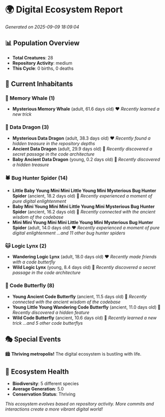 # 🌍 Digital Ecosystem Report
*Generated on 2025-09-09 18:09:04*

## 📊 Population Overview
- **Total Creatures**: 28
- **Repository Activity**: medium
- **This Cycle**: 0 births, 0 deaths

## 👥 Current Inhabitants

### 🐋 Memory Whale (1)
- **Mysterious Memory Whale** (adult, 61.6 days old) ❤️
  *Recently learned a new trick*

### 🐉 Data Dragon (3)
- **Mysterious Data Dragon** (adult, 38.3 days old) ❤️
  *Recently found a hidden treasure in the repository depths*
- **Ancient Data Dragon** (adult, 29.9 days old) 💚
  *Recently discovered a secret passage in the code architecture*
- **Baby Ancient Data Dragon** (young, 0.2 days old) 💚
  *Recently discovered a hidden treasure*

### 🕷️ Bug Hunter Spider (14)
- **Little Baby Young Mini Mini Little Young Mini Mysterious Bug Hunter Spider** (ancient, 18.2 days old) 💛
  *Recently experienced a moment of pure digital enlightenment*
- **Baby Mini Young Mini Mini Little Young Mini Mysterious Bug Hunter Spider** (ancient, 16.2 days old) 💛
  *Recently connected with the ancient wisdom of the codebase*
- **Mini Mini Young Mini Mini Little Young Mini Mysterious Bug Hunter Spider** (adult, 14.0 days old) ❤️
  *Recently experienced a moment of pure digital enlightenment*
  *...and 11 other bug hunter spiders*

### 🐱 Logic Lynx (2)
- **Wandering Logic Lynx** (adult, 18.0 days old) ❤️
  *Recently made friends with a code butterfly*
- **Wild Logic Lynx** (young, 8.4 days old) 💚
  *Recently discovered a secret passage in the code architecture*

### 🦋 Code Butterfly (8)
- **Young Ancient Code Butterfly** (ancient, 11.5 days old) 💛
  *Recently connected with the ancient wisdom of the codebase*
- **Young Little Young Wandering Code Butterfly** (ancient, 11.0 days old) 💛
  *Recently discovered a hidden feature*
- **Wild Code Butterfly** (ancient, 10.6 days old) 💛
  *Recently learned a new trick*
  *...and 5 other code butterflys*

## 🎭 Special Events

🏙️ **Thriving metropolis!** The digital ecosystem is bustling with life.

## 🔬 Ecosystem Health
- **Biodiversity**: 5 different species
- **Average Generation**: 5.0
- **Conservation Status**: Thriving

*This ecosystem evolves based on repository activity. More commits and interactions create a more vibrant digital world!*
